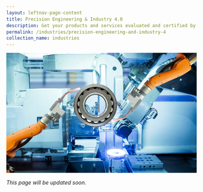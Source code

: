 ```yaml
---
layout: leftnav-page-content
title: Precision Engineering & Industry 4.0
description: Get your products and services evaluated and certified by a Singapore Accreditation Council (SAC)-accredited Conformity Assessment Body (CAB).
permalink: /industries/precision-engineering-and-industry-4
collection_name: industries
---
```


![Precision Engineering Industry](/images/industries/precision-engineering.jpg)

*This page will be updated soon.*
